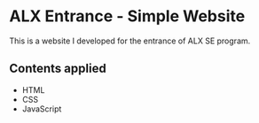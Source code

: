 # ALX Entrance - Simple Website

This is a website I developed for the entrance of ALX SE program.

## Contents applied

* HTML
* CSS
* JavaScript
